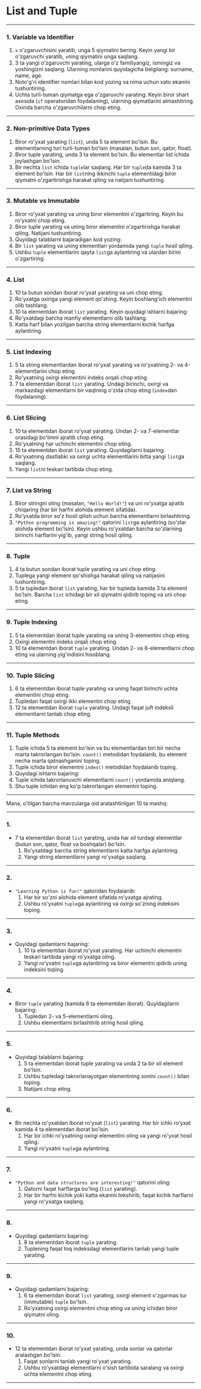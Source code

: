 # List and Tuple

---

### **1. Variable va Identifier**
1. `x` o'zgaruvchisini yaratib, unga 5 qiymatini bering. Keyin yangi bir o'zgaruvchi yaratib, `x`ning qiymatini unga saqlang.
2. 3 ta yangi o'zgaruvchi yarating, ularga o'z familiyangiz, ismingiz va yoshingizni saqlang. Ularning nomlarini quyidagicha belgilang: 
surname, name, age.
3. Noto'g'ri identifier nomlari bilan kod yozing va nima uchun xato ekanini tushuntiring.
4. Uchta turli-tuman qiymatga ega o'zgaruvchi yarating. Keyin biror shart asosida (`if` operatoridan foydalaning), ularning qiymatlarini almashtiring. Oxirida barcha o'zgaruvchilarni chop eting.

---

### **2. Non-primitive Data Types**
1. Biror ro'yxat yarating (`list`), unda 5 ta element bo'lsin. Bu elementlarning turi turli-tuman bo'lsin (masalan, butun son, qator, float).
2. Biror tuple yarating, unda 3 ta element bo'lsin. Bu elementlar list ichida joylashgan bo'lsin.
3. Bir nechta `list` ichida `tuple`lar saqlang. Har bir `tuple`da kamida 3 ta element bo'lsin. Har bir `list`ning ikkinchi `tuple` elementidagi biror qiymatni o'zgartirishga harakat qiling va natijani tushuntiring.

---

### **3. Mutable vs Immutable**
1. Biror ro'yxat yarating va uning biror elementini o'zgartiring. Keyin bu ro'yxatni chop eting.
2. Biror tuple yarating va uning biror elementini o'zgartirishga harakat qiling. Natijani tushuntiring.
3. Quyidagi talablarni bajaradigan kod yozing:
  1. Bir `list` yarating va uning elementlari yordamida yangi `tuple` hosil qiling.  
  2. Ushbu `tuple` elementlarini qayta `list`ga aylantiring va ulardan birini o'zgartiring. 

---

### **4. List**
1. 10 ta butun sondan iborat ro'yxat yarating va uni chop eting.
2. Ro'yxatga oxiriga yangi element qo'shing. Keyin boshlang'ich elementni olib tashlang.
3. 10 ta elementdan iborat `list` yarating. Keyin quyidagi ishlarni bajaring:
  1. Ro'yxatdagi barcha manfiy elementlarni olib tashlang.  
  2. Katta harf bilan yozilgan barcha string elementlarni kichik harfga aylantiring.

---

### **5. List Indexing**
1. 5 ta string elementlardan iborat ro'yxat yarating va ro'yxatning 2- va 4-elementlarini chop eting.
2. Ro'yxatning oxirgi elementini indeks orqali chop eting.
3. 7 ta elementdan iborat `list` yarating. Undagi birinchi, oxirgi va markazdagi elementlarni bir vaqtning o'zida chop eting (`index`dan foydalaning).

---

### **6. List Slicing**
1. 10 ta elementdan iborat ro'yxat yarating. Undan 2- va 7-elementlar orasidagi bo'limni ajratib chop eting.
2. Ro'yxatning har uchinchi elementini chop eting.
3. 15 ta elementdan iborat `list` yarating. Quyidagilarni bajaring:  
  1. Ro'yxatning dastlabki va oxirgi uchta elementlarini bitta yangi `list`ga saqlang.  
  2. Yangi `list`ni teskari tartibda chop eting.

---

### **7. List va String**
1. Biror stringni oling (masalan, `"Hello World!"`) va uni ro'yxatga ajratib chiqaring (har bir harfni alohida element sifatida).
2. Ro'yxatda biror so'z hosil qilish uchun barcha elementlarni birlashtiring.
3. `"Python programming is amazing!"` qatorini `list`ga aylantiring (so'zlar alohida element bo'lsin). Keyin ushbu ro'yxatdan barcha so'zlarning birinchi harflarini yig'ib, yangi string hosil qiling.

---

### **8. Tuple**
1. 4 ta butun sondan iborat tuple yarating va uni chop eting.
2. Tuplega yangi element qo'shishga harakat qiling va natijasini tushuntiring.
3. 5 ta tupledan iborat `list` yarating, har bir tupleda kamida 3 ta element bo'lsin. Barcha `list` ichidagi bir xil qiymatni qidirib toping va uni chop eting.

---

### **9. Tuple Indexing**
1. 5 ta elementdan iborat tuple yarating va uning 3-elementini chop eting.
2. Oxirgi elementni indeks orqali chop eting.
3. 10 ta elementdan iborat `tuple` yarating. Undan 2- va 8-elementlarni chop eting va ularning yig'indisini hisoblang.

---

### **10. Tuple Slicing**
1. 6 ta elementdan iborat tuple yarating va uning faqat birinchi uchta elementini chop eting.
2. Tupledan faqat oxirgi ikki elementni chop eting.
3. 12 ta elementdan iborat `tuple` yarating. Undagi faqat juft indeksli elementlarni tanlab chop eting.

---

### **11. Tuple Methods**
1. Tuple ichida 5 ta element bo'lsin va bu elementlardan biri bir necha marta takrorlangan bo'lsin. `count()` metodidan foydalanib, bu element necha marta qatnashganini toping.
2. Tuple ichida biror elementni `index()` metodidan foydalanib toping.
3. Quyidagi ishlarni bajaring:  
  1. Tuple ichida takrorlanuvchi elementlarni `count()` yordamida aniqlang.  
  2. Shu tuple ichidan eng ko'p takrorlangan elementni toping.  

---

Mana, o'tilgan barcha mavzularga oid aralashtirilgan 10 ta mashq:  

---

### **1.**
- 7 ta elementdan iborat `list` yarating, unda har xil turdagi elementlar (butun son, qator, float va boshqalar) bo'lsin.  
  1. Ro'yxatdagi barcha string elementlarni katta harfga aylantiring.  
  2. Yangi string elementlarni yangi ro'yxatga saqlang.  

---

### **2.**
- `"Learning Python is fun!"` qatoridan foydalanib:  
  1. Har bir so'zni alohida element sifatida ro'yxatga ajrating.  
  2. Ushbu ro'yxatni `tuple`ga aylantiring va oxirgi so'zning indeksini toping.  

---

### **3.**
- Quyidagi qadamlarni bajaring:  
  1. 10 ta elementdan iborat ro'yxat yarating. Har uchinchi elementni teskari tartibda yangi ro'yxatga oling.  
  2. Yangi ro'yxatni `tuple`ga aylantiring va biror elementni qidirib uning indeksini toping.  

---

### **4.**
- Biror `tuple` yarating (kamida 6 ta elementdan iborat). Quyidagilarni bajaring:  
  1. Tupledan 2- va 5-elementlarni oling.  
  2. Ushbu elementlarni birlashtirib string hosil qiling.  

---

### **5.**
- Quyidagi talablarni bajaring:  
  1. 5 ta elementdan iborat tuple yarating va unda 2 ta bir xil element bo'lsin.  
  2. Ushbu tupledagi takrorlanayotgan elementning sonini `count()` bilan toping.  
  3. Natijani chop eting.  

---

### **6.**
- Bir nechta ro'yxatdan iborat ro'yxat (`list`) yarating. Har bir ichki ro'yxat kamida 4 ta elementdan iborat bo'lsin.  
  1. Har bir ichki ro'yxatning oxirgi elementini oling va yangi ro'yxat hosil qiling.  
  2. Yangi ro'yxatni `tuple`ga aylantiring.  

---

### **7.**
- `"Python and data structures are interesting!"` qatorini oling:  
  1. Qatorni faqat harflarga bo'ling (`list` yarating).  
  2. Har bir harfni kichik yoki katta ekanini tekshirib, faqat kichik harflarni yangi ro'yxatga saqlang.  

---

### **8.**
- Quyidagi qadamlarni bajaring:  
  1. 8 ta elementdan iborat `tuple` yarating.  
  2. Tuplening faqat toq indeksdagi elementlarini tanlab yangi tuple yarating.  

---

### **9.**
- Quyidagi qadamlarni bajaring:  
  1. 6 ta elementdan iborat `list` yarating, oxirgi element o'zgarmas tur (immutable) `tuple` bo'lsin.  
  2. Ro'yxatning oxirgi elementini chop eting va uning ichidan biror qiymatni oling.  

---

### **10.**
- 12 ta elementdan iborat ro'yxat yarating, unda sonlar va qatorlar aralashgan bo'lsin.  
  1. Faqat sonlarni tanlab yangi ro'yxat yarating.  
  2. Ushbu ro'yxatdagi elementlarni o'sish tartibida saralang va oxirgi uchta elementni chop eting.  

---